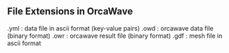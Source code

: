 ## File Extensions in OrcaWave

.yml : data file in ascii format (key-value pairs)
.owd : orcawave data file (binary format)
.owr : orcawave result file (binary format)
.gdf : mesh file in ascii format

